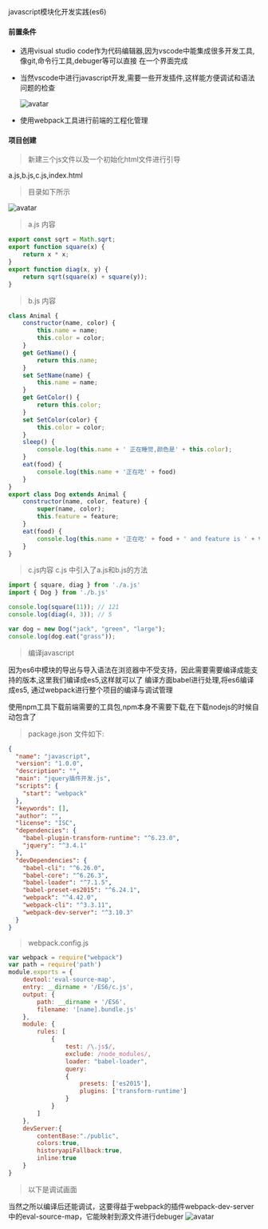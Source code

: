 javascript模块化开发实践(es6)

#### 前置条件
* 选用visual studio code作为代码编辑器,因为vscode中能集成很多开发工具,像git,命令行工具,debuger等可以直接
在一个界面完成

* 当然vscode中进行javascript开发,需要一些开发插件,这样能方便调试和语法问题的检查

  ![avatar](https://note.youdao.com/yws/public/resource/ce63e85ba73ac659a5b2eb3d91fd5943/xmlnote/WEBRESOURCE29a0c2c407d7a1dd20fe42bfe9ed09ae/6880)

* 使用webpack工具进行前端的工程化管理

#### 项目创建
> 新建三个js文件以及一个初始化html文件进行引导

a.js,b.js,c.js,index.html

> 目录如下所示

![avatar](https://note.youdao.com/yws/public/resource/ce63e85ba73ac659a5b2eb3d91fd5943/xmlnote/WEBRESOURCE3db69163c8ae08c0d73e1ff1d62d2598/6882)

>a.js 内容
``` javascript
export const sqrt = Math.sqrt;
export function square(x) {
    return x * x;
}
export function diag(x, y) {
    return sqrt(square(x) + square(y));
}
```

>b.js 内容
``` javascript
class Animal {
    constructor(name, color) {
        this.name = name;
        this.color = color;
    }
    get GetName() {
        return this.name;
    }
    set SetName(name) {
        this.name = name;
    }
    get GetColor() {
        return this.color;
    }
    set SetColor(color) {
        this.color = color;
    }
    sleep() {
        console.log(this.name + ' 正在睡觉,颜色是' + this.color);
    }
    eat(food) {
        console.log(this.name + '正在吃' + food)
    }
}
export class Dog extends Animal {
    constructor(name, color, feature) {
        super(name, color);
        this.feature = feature;
    }
    eat(food) {
        console.log(this.name + '正在吃' + food + ' and feature is ' + this.feature);
    }
}
```

>c.js内容
c.js 中引入了a.js和b.js的方法
``` javascript
import { square, diag } from './a.js'
import { Dog } from './b.js'

console.log(square(11)); // 121
console.log(diag(4, 3)); // 5

var dog = new Dog("jack", "green", "large");
console.log(dog.eat("grass"));
```

> 编译javascript

因为es6中模块的导出与导入语法在浏览器中不受支持，因此需要需要编译成能支持的版本,这里我们编译成es5,这样就可以了
编译方面babel进行处理,将es6编译成es5, 通过webpack进行整个项目的编译与调试管理

使用npm工具下载前端需要的工具包,npm本身不需要下载,在下载nodejs的时候自动包含了

> package.json 文件如下:
``` json
{
  "name": "javascript",
  "version": "1.0.0",
  "description": "",
  "main": "jquery插件开发.js",
  "scripts": {
    "start": "webpack"
  },
  "keywords": [],
  "author": "",
  "license": "ISC",
  "dependencies": {
    "babel-plugin-transform-runtime": "^6.23.0",
    "jquery": "^3.4.1"
  },
  "devDependencies": {
    "babel-cli": "^6.26.0",
    "babel-core": "^6.26.3",
    "babel-loader": "^7.1.5",
    "babel-preset-es2015": "^6.24.1",
    "webpack": "^4.42.0",
    "webpack-cli": "^3.3.11",
    "webpack-dev-server": "^3.10.3"
  }
}
```

> webpack.config.js

``` javascript
var webpack = require("webpack")
var path = require('path')
module.exports = {
    devtool:'eval-source-map',
    entry: __dirname + '/ES6/c.js',
    output: {
        path: __dirname + '/ES6',
        filename: '[name].bundle.js'
    },
    module: {
        rules: [
            {
                test: /\.js$/,
                exclude: /node_modules/,
                loader: "babel-loader",
                query:
                {
                    presets: ['es2015'],
                    plugins: ['transform-runtime']
                }
            }
        ]
    },
    devServer:{
        contentBase:"./public",
        colors:true,
        historyapiFallback:true,
        inline:true
    }
}
```

>以下是调试画面

当然之所以编译后还能调试，这要得益于webpack的插件webpack-dev-server
中的eval-source-map，它能映射到源文件进行debuger
![avatar](https://note.youdao.com/yws/public/resource/ce63e85ba73ac659a5b2eb3d91fd5943/xmlnote/WEBRESOURCE048b56a3f02b5bfb114a409a4c69eac4/6873)



